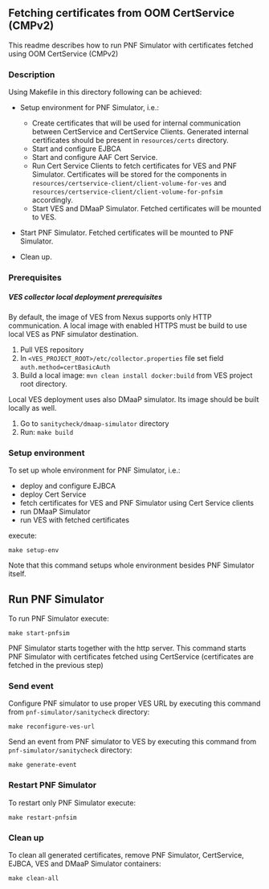 ## Fetching certificates from OOM CertService (CMPv2)
This readme describes how to run PNF Simulator with certificates fetched using OOM CertService (CMPv2) 

### Description

Using Makefile in this directory following can be achieved:

* Setup environment for PNF Simulator, i.e.:
    * Create certificates that will be used for internal communication between CertService and CertService Clients.
      Generated internal certificates should be present in `resources/certs` directory.
    * Start and configure EJBCA
    * Start and configure AAF Cert Service.
    * Run Cert Service Clients to fetch certificates for VES and PNF Simulator. Certificates will be stored for the
      components in `resources/certservice-client/client-volume-for-ves`
      and `resources/certservice-client/client-volume-for-pnfsim` accordingly.
    * Start VES and DMaaP Simulator. Fetched certificates will be mounted to VES.

* Start PNF Simulator. Fetched certificates will be mounted to PNF Simulator.
* Clean up.

### Prerequisites
##### VES collector local deployment prerequisites

By default, the image of VES from Nexus supports only HTTP communication. A local image with enabled HTTPS must be build
to use local VES as PNF simulator destination.

1. Pull VES repository
2. In `<VES_PROJECT_ROOT>/etc/collector.properties` file set field `auth.method=certBasicAuth`
3. Build a local image: `mvn clean install docker:build` from VES project root directory.

Local VES deployment uses also DMaaP simulator. Its image should be built locally as well.
1. Go to `sanitycheck/dmaap-simulator` directory
2. Run: `make build`

### Setup environment
To set up whole environment for PNF Simulator, i.e.:
- deploy and configure EJBCA
- deploy Cert Service
- fetch certificates for VES and PNF Simulator using Cert Service clients
- run DMaaP Simulator
- run VES with fetched certificates

execute:
````
make setup-env
````
Note that this command setups whole environment besides PNF Simulator itself. 

## Run PNF Simulator
To run PNF Simulator execute:
````
make start-pnfsim
````
PNF Simulator starts together with the http server.
This command starts PNF Simulator with certificates fetched using CertService (certificates are fetched in the previous
step)

### Send event

Configure PNF simulator to use proper VES URL by executing this command from ``pnf-simulator/sanitycheck`` directory:
```
make reconfigure-ves-url
```

Send an event from PNF simulator to VES by executing this command from ``pnf-simulator/sanitycheck`` directory:
```
make generate-event
```

### Restart PNF Simulator

To restart only PNF Simulator execute:
```
make restart-pnfsim
```

### Clean up
To clean all generated certificates, remove PNF Simulator, CertService, EJBCA, VES and DMaaP Simulator containers:
```
make clean-all
```
